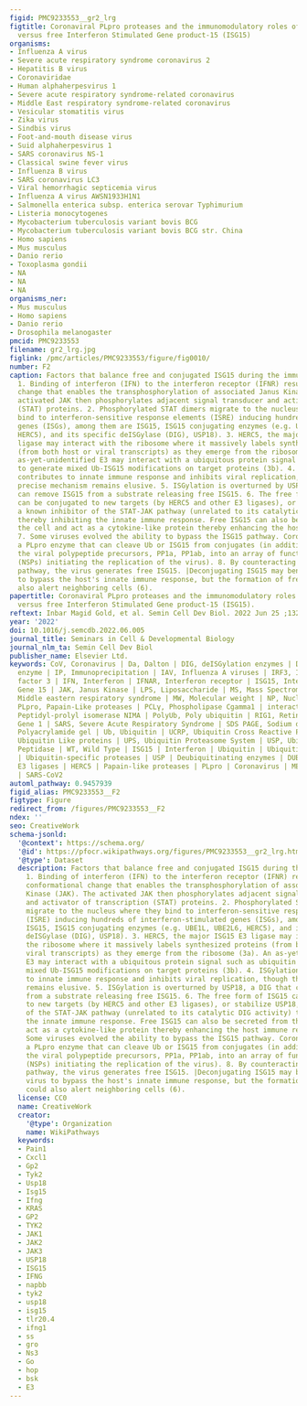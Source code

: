 ```yaml
---
figid: PMC9233553__gr2_lrg
figtitle: Coronaviral PLpro proteases and the immunomodulatory roles of conjugated
  versus free Interferon Stimulated Gene product-15 (ISG15)
organisms:
- Influenza A virus
- Severe acute respiratory syndrome coronavirus 2
- Hepatitis B virus
- Coronaviridae
- Human alphaherpesvirus 1
- Severe acute respiratory syndrome-related coronavirus
- Middle East respiratory syndrome-related coronavirus
- Vesicular stomatitis virus
- Zika virus
- Sindbis virus
- Foot-and-mouth disease virus
- Suid alphaherpesvirus 1
- SARS coronavirus NS-1
- Classical swine fever virus
- Influenza B virus
- SARS coronavirus LC3
- Viral hemorrhagic septicemia virus
- Influenza A virus AWSN1933H1N1
- Salmonella enterica subsp. enterica serovar Typhimurium
- Listeria monocytogenes
- Mycobacterium tuberculosis variant bovis BCG
- Mycobacterium tuberculosis variant bovis BCG str. China
- Homo sapiens
- Mus musculus
- Danio rerio
- Toxoplasma gondii
- NA
- NA
- NA
organisms_ner:
- Mus musculus
- Homo sapiens
- Danio rerio
- Drosophila melanogaster
pmcid: PMC9233553
filename: gr2_lrg.jpg
figlink: /pmc/articles/PMC9233553/figure/fig0010/
number: F2
caption: Factors that balance free and conjugated ISG15 during the immune response.
  1. Binding of interferon (IFN) to the interferon receptor (IFNR) results in a conformational
  change that enables the transphosphorylation of associated Janus Kinase (JAK). The
  activated JAK then phosphorylates adjacent signal transducer and activator of transcription
  (STAT) proteins. 2. Phosphorylated STAT dimers migrate to the nucleus where they
  bind to interferon-sensitive response elements (ISRE) inducing hundreds of interferon-stimulated
  genes (ISGs), among them are ISG15, ISG15 conjugating enzymes (e.g. UBE1L, UBE2L6,
  HERC5), and its specific deISGylase (DIG), USP18). 3. HERC5, the major ISG15 E3
  ligase may interact with the ribosome where it massively labels synthesized proteins
  (from both host or viral transcripts) as they emerge from the ribosome (3a). An
  as-yet-unidentified E3 may interact with a ubiquitous protein signal such as ubiquitin
  to generate mixed Ub-ISG15 modifications on target proteins (3b). 4. ISGylation
  contributes to innate immune response and inhibits viral replication, though the
  precise mechanism remains elusive. 5. ISGylation is overturned by USP18, a DIG that
  can remove ISG15 from a substrate releasing free ISG15. 6. The free form of ISG15
  can be conjugated to new targets (by HERC5 and other E3 ligases), or stabilize USP18,
  a known inhibitor of the STAT-JAK pathway (unrelated to its catalytic DIG activity)
  thereby inhibiting the innate immune response. Free ISG15 can also be secreted from
  the cell and act as a cytokine-like protein thereby enhancing the host immune response.
  7. Some viruses evolved the ability to bypass the ISG15 pathway. Coronaviruses encode
  a PLpro enzyme that can cleave Ub or ISG15 from conjugates (in addition to cutting
  the viral polypeptide precursors, PP1a, PP1ab, into an array of functional proteins
  (NSPs) initiating the replication of the virus). 8. By counteracting the conjugating
  pathway, the virus generates free ISG15. |Deconjugating ISG15 may benefit the virus
  to bypass the host's innate immune response, but the formation of free ISG15 could
  also alert neighboring cells (6).
papertitle: Coronaviral PLpro proteases and the immunomodulatory roles of conjugated
  versus free Interferon Stimulated Gene product-15 (ISG15).
reftext: Inbar Magid Gold, et al. Semin Cell Dev Biol. 2022 Jun 25 ;132:16-26.
year: '2022'
doi: 10.1016/j.semcdb.2022.06.005
journal_title: Seminars in Cell & Developmental Biology
journal_nlm_ta: Semin Cell Dev Biol
publisher_name: Elsevier Ltd.
keywords: CoV, Coronavirus | Da, Dalton | DIG, deISGylation enzymes | DUB, deubiquitinase
  enzyme | IP, Immunoprecipitation | IAV, Influenza A viruses | IRF3, IFN regulatory
  factor 3 | IFN, Interferon | IFNAR, Interferon receptor | ISG15, Interferon Stimulating
  Gene 15 | JAK, Janus Kinase | LPS, Liposaccharide | MS, Mass Spectrometry | MERS,
  Middle eastern respiratory syndrome | MW, Molecular weight | NP, Nucleoprotein |
  PLpro, Papain-Like proteases | PCLγ, Phospholipase Cgamma1 | interacting 1 Pin1,
  Peptidyl-prolyl isomerase NIMA | PolyUb, Poly ubiquitin | RIG1, Retinoic Acid-Inducible
  Gene 1 | SARS, Severe Acute Respiratory Syndrome | SDS PAGE, Sodium dodecyl sulfate
  Polyacrylamide gel | Ub, Ubiquitin | UCRP, Ubiquitin Cross Reactive Protein | Ubls,
  Ubiquitin Like proteins | UPS, Ubiquitin Proteasome System | USP, Ubiquitin Specific
  Peptidase | WT, Wild Type | ISG15 | Interferon | Ubiquitin | Ubiquitin-Like proteins
  | Ubiquitin-specific proteases | USP | Deubiquitinating enzymes | DUB | Ubiquitin
  E3 ligases | HERC5 | Papain-like proteases | PLpro | Coronavirus | MERS-CoV | SARS-CoV
  | SARS-CoV2
automl_pathway: 0.9457939
figid_alias: PMC9233553__F2
figtype: Figure
redirect_from: /figures/PMC9233553__F2
ndex: ''
seo: CreativeWork
schema-jsonld:
  '@context': https://schema.org/
  '@id': https://pfocr.wikipathways.org/figures/PMC9233553__gr2_lrg.html
  '@type': Dataset
  description: Factors that balance free and conjugated ISG15 during the immune response.
    1. Binding of interferon (IFN) to the interferon receptor (IFNR) results in a
    conformational change that enables the transphosphorylation of associated Janus
    Kinase (JAK). The activated JAK then phosphorylates adjacent signal transducer
    and activator of transcription (STAT) proteins. 2. Phosphorylated STAT dimers
    migrate to the nucleus where they bind to interferon-sensitive response elements
    (ISRE) inducing hundreds of interferon-stimulated genes (ISGs), among them are
    ISG15, ISG15 conjugating enzymes (e.g. UBE1L, UBE2L6, HERC5), and its specific
    deISGylase (DIG), USP18). 3. HERC5, the major ISG15 E3 ligase may interact with
    the ribosome where it massively labels synthesized proteins (from both host or
    viral transcripts) as they emerge from the ribosome (3a). An as-yet-unidentified
    E3 may interact with a ubiquitous protein signal such as ubiquitin to generate
    mixed Ub-ISG15 modifications on target proteins (3b). 4. ISGylation contributes
    to innate immune response and inhibits viral replication, though the precise mechanism
    remains elusive. 5. ISGylation is overturned by USP18, a DIG that can remove ISG15
    from a substrate releasing free ISG15. 6. The free form of ISG15 can be conjugated
    to new targets (by HERC5 and other E3 ligases), or stabilize USP18, a known inhibitor
    of the STAT-JAK pathway (unrelated to its catalytic DIG activity) thereby inhibiting
    the innate immune response. Free ISG15 can also be secreted from the cell and
    act as a cytokine-like protein thereby enhancing the host immune response. 7.
    Some viruses evolved the ability to bypass the ISG15 pathway. Coronaviruses encode
    a PLpro enzyme that can cleave Ub or ISG15 from conjugates (in addition to cutting
    the viral polypeptide precursors, PP1a, PP1ab, into an array of functional proteins
    (NSPs) initiating the replication of the virus). 8. By counteracting the conjugating
    pathway, the virus generates free ISG15. |Deconjugating ISG15 may benefit the
    virus to bypass the host's innate immune response, but the formation of free ISG15
    could also alert neighboring cells (6).
  license: CC0
  name: CreativeWork
  creator:
    '@type': Organization
    name: WikiPathways
  keywords:
  - Pain1
  - Cxcl1
  - Gp2
  - Tyk2
  - Usp18
  - Isg15
  - Ifng
  - KRAS
  - GP2
  - TYK2
  - JAK1
  - JAK2
  - JAK3
  - USP18
  - ISG15
  - IFNG
  - napbb
  - tyk2
  - usp18
  - isg15
  - tlr20.4
  - ifng1
  - ss
  - gro
  - Ns3
  - Go
  - hop
  - bsk
  - E3
---
```

